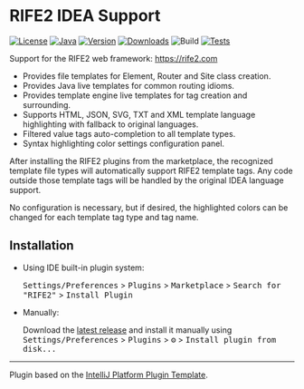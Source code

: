 # RIFE2 IDEA Support

[![License](https://img.shields.io/badge/license-Apache%20License%202.0-blue.svg)](https://opensource.org/licenses/Apache-2.0)
[![Java](https://img.shields.io/badge/java-11%2B-blue)](https://www.oracle.com/java/technologies/javase/jdk11-archive-downloads.html)
[![Version](https://img.shields.io/jetbrains/plugin/v/20947-RIFE2.svg)](https://plugins.jetbrains.com/plugin/20947-rife2)
[![Downloads](https://img.shields.io/jetbrains/plugin/d/20947-RIFE2.svg)](https://plugins.jetbrains.com/plugin/20947-rife2)
![Build](https://github.com/rife2/rife2-idea/workflows/Build/badge.svg)
[![Tests](https://rife2.com/tests-badge/badge/com.uwyn.rife2/rife2-idea)](https://github.com/rife2/rife2/actions/workflows/gradle.yml)
<!-- Plugin description -->
Support for the RIFE2 web framework: https://rife2.com

* Provides file templates for Element, Router and Site class creation.
* Provides Java live templates for common routing idioms.
* Provides template engine live templates for tag creation and surrounding.
* Supports HTML, JSON, SVG, TXT and XML template language highlighting with
  fallback to original languages.
* Filtered value tags auto-completion to all template types.
* Syntax highlighting color settings configuration panel.

After installing the RIFE2 plugins from the marketplace, the recognized template
file types will automatically support RIFE2 template tags. Any code outside
those template tags will be handled by the original IDEA language support.

No configuration is necessary, but if desired, the highlighted colors can be
changed for each template tag type and tag name.
<!-- Plugin description end -->

## Installation

- Using IDE built-in plugin system:
  
  <kbd>Settings/Preferences</kbd> > <kbd>Plugins</kbd> > <kbd>Marketplace</kbd> > <kbd>Search for "RIFE2"</kbd> >
  <kbd>Install Plugin</kbd>
  
- Manually:

  Download the [latest release](https://github.com/rife2/rife2-idea/releases/latest) and install it manually using
  <kbd>Settings/Preferences</kbd> > <kbd>Plugins</kbd> > <kbd>⚙️</kbd> > <kbd>Install plugin from disk...</kbd>


---
Plugin based on the [IntelliJ Platform Plugin Template][template].

[template]: https://github.com/JetBrains/intellij-platform-plugin-template
